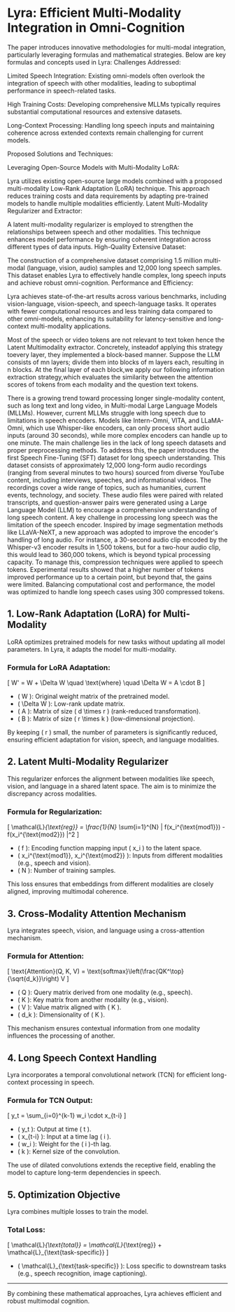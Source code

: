 # Lyra: Efficient Multi-Modality Integration in Omni-Cognition

The paper introduces innovative methodologies for multi-modal integration, particularly leveraging formulas and mathematical strategies. Below are key formulas and concepts used in Lyra:
Challenges Addressed:

Limited Speech Integration: Existing omni-models often overlook the integration of speech with other modalities, leading to suboptimal performance in speech-related tasks.

High Training Costs: Developing comprehensive MLLMs typically requires substantial computational resources and extensive datasets.

Long-Context Processing: Handling long speech inputs and maintaining coherence across extended contexts remain challenging for current models.

Proposed Solutions and Techniques:

Leveraging Open-Source Models with Multi-Modality LoRA:

Lyra utilizes existing open-source large models combined with a proposed multi-modality Low-Rank Adaptation (LoRA) technique.
This approach reduces training costs and data requirements by adapting pre-trained models to handle multiple modalities efficiently.
Latent Multi-Modality Regularizer and Extractor:

A latent multi-modality regularizer is employed to strengthen the relationships between speech and other modalities.
This technique enhances model performance by ensuring coherent integration across different types of data inputs.
High-Quality Extensive Dataset:

The construction of a comprehensive dataset comprising 1.5 million multi-modal (language, vision, audio) samples and 12,000 long speech samples.
This dataset enables Lyra to effectively handle complex, long speech inputs and achieve robust omni-cognition.
Performance and Efficiency:

Lyra achieves state-of-the-art results across various benchmarks, including vision-language, vision-speech, and speech-language tasks.
It operates with fewer computational resources and less training data compared to other omni-models, enhancing its suitability for latency-sensitive and long-context multi-modality applications.

Most of the speech or video tokens are not relevant to text token hence the Latent Multimodality extractor. 
Concretely, insteadof applying this strategy toevery layer, they implemented a block-based manner. Suppose the LLM consists of mn layers; divide them into blocks of
 m layers each, resulting in n blocks. At the final layer of each block,we apply our following information extraction
 strategy,which evaluates the similarity between the attention scores of tokens from each modality and the question text tokens.

There is a growing trend toward processing longer single-modality content, such as long text and long video, in Multi-modal Large Language Models (MLLMs). However, current MLLMs struggle with long speech due to limitations in speech encoders. Models like Intern-Omni, VITA, and LLaMA-Omni, which use Whisper-like encoders, can only process short audio inputs (around 30 seconds), while more complex encoders can handle up to one minute. The main challenge lies in the lack of long speech datasets and proper preprocessing methods.
To address this, the paper introduces the first Speech Fine-Tuning (SFT) dataset for long speech understanding. This dataset consists of approximately 12,000 long-form audio recordings (ranging from several minutes to two hours) sourced from diverse YouTube content, including interviews, speeches, and informational videos. The recordings cover a wide range of topics, such as humanities, current events, technology, and society. These audio files were paired with related transcripts, and question-answer pairs were generated using a Large Language Model (LLM) to encourage a comprehensive understanding of long speech content.
A key challenge in processing long speech was the limitation of the speech encoder. Inspired by image segmentation methods like LLaVA-NeXT, a new approach was adopted to improve the encoder's handling of long audio. For instance, a 30-second audio clip encoded by the Whisper-v3 encoder results in 1,500 tokens, but for a two-hour audio clip, this would lead to 360,000 tokens, which is beyond typical processing capacity. To manage this, compression techniques were applied to speech tokens.
Experimental results showed that a higher number of tokens improved performance up to a certain point, but beyond that, the gains were limited. Balancing computational cost and performance, the model was optimized to handle long speech cases using 300 compressed tokens.

## 1. Low-Rank Adaptation (LoRA) for Multi-Modality
LoRA optimizes pretrained models for new tasks without updating all model parameters. In Lyra, it adapts the model for multi-modality.

### Formula for LoRA Adaptation:
\[
W' = W + \Delta W \quad \text{where} \quad \Delta W = A \cdot B
\]
- \( W \): Original weight matrix of the pretrained model.
- \( \Delta W \): Low-rank update matrix.
- \( A \): Matrix of size \( d \times r \) (rank-reduced transformation).
- \( B \): Matrix of size \( r \times k \) (low-dimensional projection).

By keeping \( r \) small, the number of parameters is significantly reduced, ensuring efficient adaptation for vision, speech, and language modalities.

## 2. Latent Multi-Modality Regularizer
This regularizer enforces the alignment between modalities like speech, vision, and language in a shared latent space. The aim is to minimize the discrepancy across modalities.

### Formula for Regularization:
\[
\mathcal{L}_{\text{reg}} = \frac{1}{N} \sum_{i=1}^{N} \| f(x_i^{\text{mod1}}) - f(x_i^{\text{mod2}}) \|^2
\]
- \( f \): Encoding function mapping input \( x_i \) to the latent space.
- \( x_i^{\text{mod1}}, x_i^{\text{mod2}} \): Inputs from different modalities (e.g., speech and vision).
- \( N \): Number of training samples.

This loss ensures that embeddings from different modalities are closely aligned, improving multimodal coherence.

## 3. Cross-Modality Attention Mechanism
Lyra integrates speech, vision, and language using a cross-attention mechanism.

### Formula for Attention:
\[
\text{Attention}(Q, K, V) = \text{softmax}\left(\frac{QK^\top}{\sqrt{d_k}}\right) V
\]
- \( Q \): Query matrix derived from one modality (e.g., speech).
- \( K \): Key matrix from another modality (e.g., vision).
- \( V \): Value matrix aligned with \( K \).
- \( d_k \): Dimensionality of \( K \).

This mechanism ensures contextual information from one modality influences the processing of another.

## 4. Long Speech Context Handling
Lyra incorporates a temporal convolutional network (TCN) for efficient long-context processing in speech.

### Formula for TCN Output:
\[
y_t = \sum_{i=0}^{k-1} w_i \cdot x_{t-i}
\]
- \( y_t \): Output at time \( t \).
- \( x_{t-i} \): Input at a time lag \( i \).
- \( w_i \): Weight for the \( i \)-th lag.
- \( k \): Kernel size of the convolution.

The use of dilated convolutions extends the receptive field, enabling the model to capture long-term dependencies in speech.

## 5. Optimization Objective
Lyra combines multiple losses to train the model.

### Total Loss:
\[
\mathcal{L}_{\text{total}} = \mathcal{L}_{\text{reg}} + \mathcal{L}_{\text{task-specific}}
\]
- \( \mathcal{L}_{\text{task-specific}} \): Loss specific to downstream tasks (e.g., speech recognition, image captioning).

---

By combining these mathematical approaches, Lyra achieves efficient and robust multimodal cognition.
